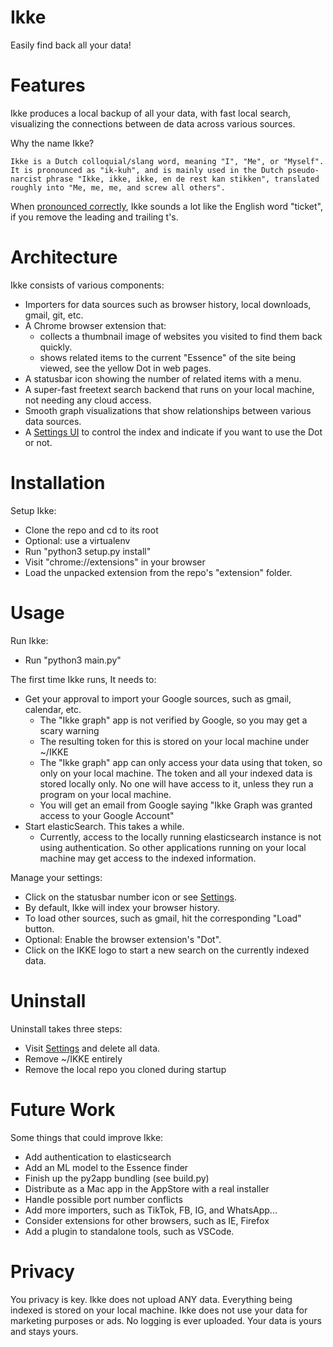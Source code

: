 # Ikke
Easily find back all your data!

# Features

Ikke produces a local backup of all your data, with fast local search,
visualizing the connections between de data across various sources.

Why the name Ikke?

    Ikke is a Dutch colloquial/slang word, meaning "I", "Me", or "Myself".  It is pronounced as "ik-kuh", and is mainly used in the Dutch pseudo-narcist phrase "Ikke, ikke, ikke, en de rest kan stikken", translated roughly into "Me, me, me, and screw all others".

When [pronounced correctly](https://upload.wikimedia.org/wikipedia/commons/3/39/Nl-ikke.ogg),
Ikke sounds a lot like the English word "ticket", if you remove the leading and trailing t's.

# Architecture

Ikke consists of various components:
 * Importers for data sources such as browser history, local downloads, gmail, git, etc.
 * A Chrome browser extension that:
   * collects a thumbnail image of websites you visited to find them back quickly.
   * shows related items to the current "Essence" of the site being viewed, see the yellow Dot in web pages.
 * A statusbar icon showing the number of related items with a menu.
 * A super-fast freetext search backend that runs on your local machine, not needing any cloud access.
 * Smooth graph visualizations that show relationships between various data sources.
 * A [Settings UI](http://localhost:1964/settings) to control the index and indicate if you want to use the Dot or not.
 
# Installation

Setup Ikke:
 * Clone the repo and cd to its root
 * Optional: use a virtualenv
 * Run "python3 setup.py install"
 * Visit "chrome://extensions" in your browser
 * Load the unpacked extension from the repo's "extension" folder.

# Usage

Run Ikke:
 * Run "python3 main.py"

The first time Ikke runs, It needs to:
 * Get your approval to import your Google sources, such as gmail, calendar, etc.
   * The "Ikke graph" app is not verified by Google, so you may get a scary warning
   * The resulting token for this is stored on your local machine under ~/IKKE
   * The "Ikke graph" app can only access your data using that token, so only on your local machine. The token and all your indexed data is stored locally only. No one will have access to it, unless they run a program on your local machine.
   * You will get an email from Google saying "Ikke Graph was granted access to your Google Account"
 * Start elasticSearch. This takes a while.
   * Currently, access to the locally running elasticsearch instance is not using authentication. So other applications running on your local machine may get access to the indexed information.

Manage your settings:
* Click on the statusbar number icon or see [Settings](http://localhost:1964/settings).
* By default, Ikke will index your browser history.
* To load other sources, such as gmail, hit the corresponding "Load" button. 
* Optional: Enable the browser extension's "Dot".
* Click on the IKKE logo to start a new search on the currently indexed data.

# Uninstall

Uninstall takes three steps:
* Visit [Settings](http://localhost:1964/settings) and delete all data.
* Remove ~/IKKE entirely
* Remove the local repo you cloned during startup

# Future Work

Some things that could improve Ikke:
* Add authentication to elasticsearch
* Add an ML model to the Essence finder
* Finish up the py2app bundling (see build.py)
* Distribute as a Mac app in the AppStore with a real installer
* Handle possible port number conflicts
* Add more importers, such as TikTok, FB, IG, and WhatsApp...
* Consider extensions for other browsers, such as IE, Firefox
* Add a plugin to standalone tools, such as VSCode.

# Privacy

You privacy is key. Ikke does not upload ANY data. Everything being indexed is stored on your local machine. Ikke does not use your data for marketing purposes or ads. No logging is ever uploaded. Your data is yours and stays yours.

